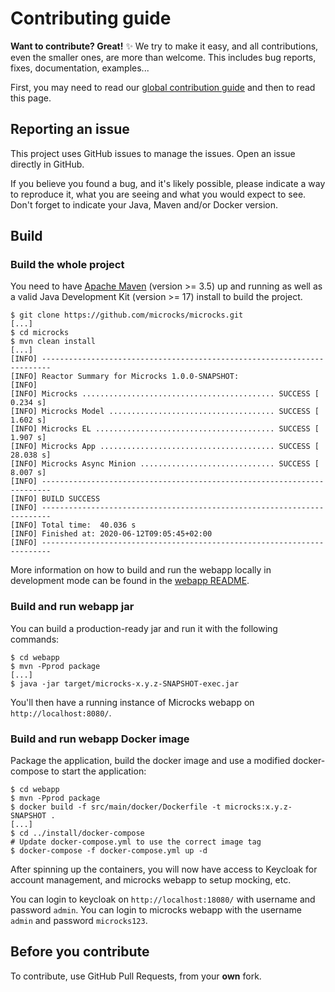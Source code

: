 # Contributing guide

**Want to contribute? Great!** ✨ We try to make it easy, and all contributions, even the smaller ones, are more than welcome. This includes bug reports, fixes, documentation, examples... 

First, you may need to read our [global contribution guide](https://github.com/microcks/.github/blob/master/CONTRIBUTING.md) and then to read this page.

## Reporting an issue

This project uses GitHub issues to manage the issues. Open an issue directly in GitHub.

If you believe you found a bug, and it's likely possible, please indicate a way to reproduce it, what you are seeing and what you would expect to see.
Don't forget to indicate your Java, Maven and/or Docker version.

## Build

### Build the whole project

You need to have [Apache Maven](https://maven.apache.org) (version >= 3.5) up and running as well as a valid Java Development Kit (version >= 17) install to build the project.

```
$ git clone https://github.com/microcks/microcks.git
[...]
$ cd microcks
$ mvn clean install
[...] 
[INFO] ------------------------------------------------------------------------
[INFO] Reactor Summary for Microcks 1.0.0-SNAPSHOT:
[INFO] 
[INFO] Microcks ........................................... SUCCESS [  0.234 s]
[INFO] Microcks Model ..................................... SUCCESS [  1.602 s]
[INFO] Microcks EL ........................................ SUCCESS [  1.907 s]
[INFO] Microcks App ....................................... SUCCESS [ 28.038 s]
[INFO] Microcks Async Minion .............................. SUCCESS [  8.007 s]
[INFO] ------------------------------------------------------------------------
[INFO] BUILD SUCCESS
[INFO] ------------------------------------------------------------------------
[INFO] Total time:  40.036 s
[INFO] Finished at: 2020-06-12T09:05:45+02:00
[INFO] ------------------------------------------------------------------------
```

More information on how to build and run the webapp locally in development mode can be found in the [webapp README](webapp/README.md).

### Build and run webapp jar

You can build a production-ready jar and run it with the following commands:

```
$ cd webapp
$ mvn -Pprod package
[...]
$ java -jar target/microcks-x.y.z-SNAPSHOT-exec.jar
```

You'll then have a running instance of Microcks webapp on `http://localhost:8080/`.

### Build and run webapp Docker image

Package the application, build the docker image and use a modified docker-compose to start the application:

```
$ cd webapp
$ mvn -Pprod package
$ docker build -f src/main/docker/Dockerfile -t microcks:x.y.z-SNAPSHOT .
[...]
$ cd ../install/docker-compose
# Update docker-compose.yml to use the correct image tag
$ docker-compose -f docker-compose.yml up -d
```

After spinning up the containers, you will now have access to Keycloak for account management, and microcks webapp to setup mocking, etc.

You can login to keycloak on `http://localhost:18080/` with username and password `admin`.
You can login to microcks webapp with the username `admin` and password `microcks123`.

## Before you contribute

To contribute, use GitHub Pull Requests, from your **own** fork.
